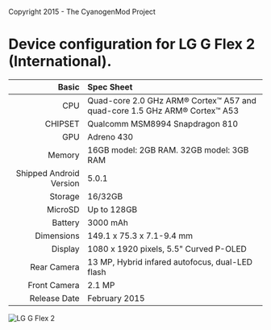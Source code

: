 Copyright 2015 - The CyanogenMod Project

Device configuration for LG G Flex 2 (International).
=====================================

Basic   | Spec Sheet
-------:|:-------------------------
CPU     | Quad-core 2.0 GHz ARM® Cortex™ A57 and quad-core 1.5 GHz ARM® Cortex™ A53
CHIPSET | Qualcomm MSM8994 Snapdragon 810
GPU     | Adreno 430
Memory  | 16GB model: 2GB RAM. 32GB model: 3GB RAM
Shipped Android Version | 5.0.1
Storage | 16/32GB
MicroSD | Up to 128GB
Battery | 3000 mAh
Dimensions | 149.1 x 75.3 x 7.1-9.4 mm
Display | 1080 x 1920 pixels, 5.5" Curved P-OLED
Rear Camera  | 13 MP, Hybrid infared autofocus, dual-LED flash
Front Camera | 2.1 MP
Release Date | February 2015


![LG G Flex 2](http://82792539.r.lightningbase-cdn.com/wp-content/uploads/2015/01/G-Flex2_1.jpg "LG G Flex 2")

